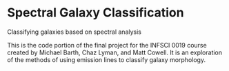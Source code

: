 # Spectral Galaxy Classification
Classifying galaxies based on spectral analysis

This is the code portion of the final project for the INFSCI 0019 course created by Michael Barth, Chaz Lyman, and Matt Cowell. It is an exploration of the methods of using emission lines to classify galaxy morphology. 
